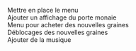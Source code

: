 Mettre en place le menu  
Ajouter un affichage du porte monaie  
Menu pour acheter des nouvelles graines  
Déblocages des nouvelles graines  
Ajouter de la musique  
